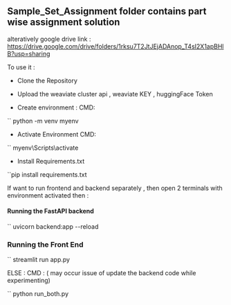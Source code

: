 

## Sample_Set_Assignment folder contains part wise assignment solution

alteratively google drive link : https://drive.google.com/drive/folders/1rksu7T2JtJEjADAnop_T4sI2X1apBHlB?usp=sharing



To use it :

- Clone the Repository

- Upload the weaviate cluster api  , weaviate KEY , huggingFace Token

- Create environment :
CMD:

`` python -m venv myenv

- Activate Environment
CMD:

`` myenv\Scripts\activate


- Install Requirements.txt

``pip install requirements.txt

If want to run frontend and backend separately , then open 2 terminals with environment activated then :



#### Running the FastAPI backend 
`` uvicorn backend:app --reload 


### Running the Front End

`` streamlit run app.py


ELSE : CMD : ( may occur issue of update the backend code while experimenting)

`` python run_both.py






